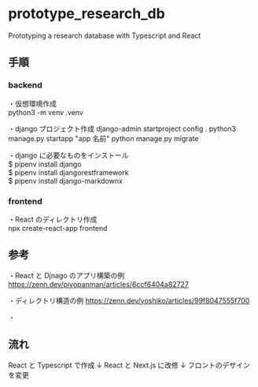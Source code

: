 # prototype_research_db

Prototyping a research database with Typescript and React

## 手順

### backend

・仮想環境作成  
python3 -m venv .venv

・django プロジェクト作成
django-admin startproject config .
python3 manage.py startapp "app 名前"
python manage.py migrate

・django に必要なものをインストール  
$ pipenv install django  
$ pipenv install djangorestframework  
$ pipenv install django-markdownx

### frontend

・React のディレクトリ作成  
npx create-react-app frontend

## 参考

・React と Djnago のアプリ構築の例  
https://zenn.dev/piyopanman/articles/6ccf6404a82727

・ディレクトリ構造の例
https://zenn.dev/yoshiko/articles/99f8047555f700

・

## 流れ

React と Typescript で作成
↓
React と Next.js に改修
↓
フロントのデザインを変更
